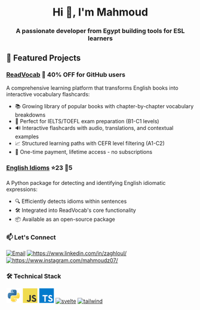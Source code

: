 
<h1 align="center">Hi 👋, I'm Mahmoud</h1>
<h3 align="center">A passionate developer from Egypt building tools for ESL learners</h3>

## 🚀 Featured Projects

### [ReadVocab](https://www.readvocab.com/?via=github) 🎁 40% OFF for GitHub users
A comprehensive learning platform that transforms English books into interactive vocabulary flashcards:
- 📚 Growing library of popular books with chapter-by-chapter vocabulary breakdowns
- 🎯 Perfect for IELTS/TOEFL exam preparation (B1-C1 levels)
- 🔊 Interactive flashcards with audio, translations, and contextual examples
- 📈 Structured learning paths with CEFR level filtering (A1-C2)
- 💎 One-time payment, lifetime access - no subscriptions

### [English Idioms](https://github.com/zaghloul404/englishidioms) ⭐23 🔄5
A Python package for detecting and identifying English idiomatic expressions:
- 🔍 Efficiently detects idioms within sentences
- 🛠️ Integrated into ReadVocab's core functionality
- 📦 Available as an open-source package

<h3 align="left">📫 Let's Connect</h3>
<p align="left">
<a href="mailto:mahmoud@readvocab.com">
    <img align="center" src="https://img.icons8.com/clouds/100/000000/email.png" alt="Email" height="40" width="40" /></a>
  <a href="https://www.linkedin.com/in/zaghloul/" target="blank"
    ><img
      align="center"
      src="https://raw.githubusercontent.com/rahuldkjain/github-profile-readme-generator/master/src/images/icons/Social/linked-in-alt.svg"
      alt="https://www.linkedin.com/in/zaghloul/"
      height="30"
      width="40"
  /></a>
  <a href="https://www.instagram.com/mahmoudz07/" target="blank"
    ><img
      align="center"
      src="https://raw.githubusercontent.com/rahuldkjain/github-profile-readme-generator/master/src/images/icons/Social/instagram.svg"
      alt="https://www.instagram.com/mahmoudz07/"
      height="30"
      width="40"
  /></a>
</p>

<h3 align="left">🛠️ Technical Stack</h3>
<p align="left">
  <a href="https://www.python.org" target="_blank" rel="noreferrer">
    <img
      src="https://raw.githubusercontent.com/devicons/devicon/master/icons/python/python-original.svg"
      alt="python"
      width="40"
      height="40"
    /></a>
  <a
    href="https://developer.mozilla.org/en-US/docs/Web/JavaScript"
    target="_blank"
    rel="noreferrer"
  >
    <img
      src="https://raw.githubusercontent.com/devicons/devicon/master/icons/javascript/javascript-original.svg"
      alt="javascript"
      width="40"
      height="40"
    /></a>
  <a href="https://www.typescriptlang.org/" target="_blank" rel="noreferrer">
    <img
      src="https://raw.githubusercontent.com/devicons/devicon/master/icons/typescript/typescript-original.svg"
      alt="typescript"
      width="40"
      height="40"
    /></a>
  <a href="https://svelte.dev" target="_blank" rel="noreferrer">
    <img
      src="https://upload.wikimedia.org/wikipedia/commons/1/1b/Svelte_Logo.svg"
      alt="svelte"
      width="40"
      height="40"
    /></a>
  <a href="https://tailwindcss.com/" target="_blank" rel="noreferrer">
    <img
      src="https://www.vectorlogo.zone/logos/tailwindcss/tailwindcss-icon.svg"
      alt="tailwind"
      width="40"
      height="40"
    /></a>
</p>
